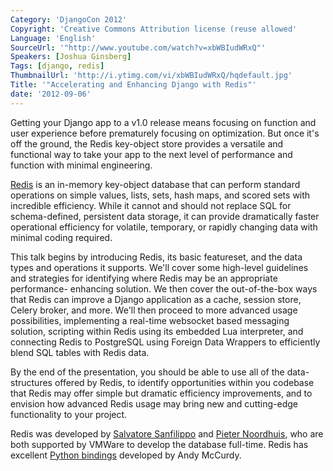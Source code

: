```yaml
---
Category: 'DjangoCon 2012'
Copyright: 'Creative Commons Attribution license (reuse allowed'
Language: 'English'
SourceUrl: '"http://www.youtube.com/watch?v=xbWBIudWRxQ"'
Speakers: [Joshua Ginsberg]
Tags: [django, redis]
ThumbnailUrl: 'http://i.ytimg.com/vi/xbWBIudWRxQ/hqdefault.jpg'
Title: '"Accelerating and Enhancing Django with Redis"'
date: '2012-09-06'
---
```

Getting your Django app to a v1.0 release means focusing on function and user
experience before prematurely focusing on optimization. But once it's off the
ground, the Redis key-object store provides a versatile and functional way to
take your app to the next level of performance and function with minimal
engineering.

[Redis](http://redis.io) is an in-memory key-object database that can perform
standard operations on simple values, lists, sets, hash maps, and scored sets
with incredible efficiency. While it cannot and should not replace SQL for
schema-defined, persistent data storage, it can provide dramatically faster
operational efficiency for volatile, temporary, or rapidly changing data with
minimal coding required.

This talk begins by introducing Redis, its basic featureset, and the data
types and operations it supports. We'll cover some high-level guidelines and
strategies for identifying where Redis may be an appropriate performance-
enhancing solution. We then cover the out-of-the-box ways that Redis can
improve a Django application as a cache, session store, Celery broker, and
more. We'll then proceed to more advanced usage possibilities, implementing a
real-time websocket based messaging solution, scripting within Redis using its
embedded Lua interpreter, and connecting Redis to PostgreSQL using Foreign
Data Wrappers to efficiently blend SQL tables with Redis data.

By the end of the presentation, you should be able to use all of the data-
structures offered by Redis, to identify opportunities within you codebase
that Redis may offer simple but dramatic efficiency improvements, and to
envision how advanced Redis usage may bring new and cutting-edge functionality
to your project.

Redis was developed by [Salvatore Sanfilippo](http://twitter.com/antirez) and
[Pieter Noordhuis](http://twitter.com/pnoordhuis), who are both supported by
VMWare to develop the database full-time. Redis has excellent [Python
bindings](https://github.com/andymccurdy/redis-py/) developed by Andy McCurdy.

